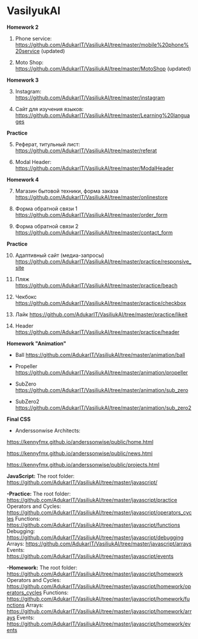 # VasilyukAI

**Homework 2**

1. Phone service: <https://github.com/AdukarIT/VasiliukAI/tree/master/mobile%20phone%20service> (updated)

2. Moto Shop: <https://github.com/AdukarIT/VasiliukAI/tree/master/MotoShop> (updated)

**Homework 3**

3. Instagram: <https://github.com/AdukarIT/VasiliukAI/tree/master/instagram>

4. Сайт для изучения языков: <https://github.com/AdukarIT/VasiliukAI/tree/master/Learning%20languages>

**Practice**

5. Реферат, титульный лист: <https://github.com/AdukarIT/VasiliukAI/tree/master/referat>

6. Modal Header: <https://github.com/AdukarIT/VasiliukAI/tree/master/ModalHeader>

**Homework 4**

7. Магазин бытовой техники, форма заказа <https://github.com/AdukarIT/VasiliukAI/tree/master/onlinestore> 

8. Форма обратной связи 1 <https://github.com/AdukarIT/VasiliukAI/tree/master/order_form> 

9. Форма обратной связи 2 <https://github.com/AdukarIT/VasiliukAI/tree/master/contact_form>

**Practice**

10. Адаптивный сайт (медиа-запросы) <https://github.com/AdukarIT/VasiliukAI/tree/master/practice/responsive_site> 

11. Пляж <https://github.com/AdukarIT/VasiliukAI/tree/master/practice/beach>

12. Чекбокс <https://github.com/AdukarIT/VasiliukAI/tree/master/practice/checkbox>

13. Лайк <https://github.com/AdukarIT/VasiliukAI/tree/master/practice/likeit>

14. Header <https://github.com/AdukarIT/VasiliukAI/tree/master/practice/header>

**Homework "Animation"**

- Ball <https://github.com/AdukarIT/VasiliukAI/tree/master/animation/ball> 

- Propeller <https://github.com/AdukarIT/VasiliukAI/tree/master/animation/propeller> 

- SubZero <https://github.com/AdukarIT/VasiliukAI/tree/master/animation/sub_zero> 

- SubZero2 <https://github.com/AdukarIT/VasiliukAI/tree/master/animation/sub_zero2> 

**Final CSS**

- Anderssonwise Architects:

<https://kennyfmx.github.io/anderssonwise/public/home.html>

<https://kennyfmx.github.io/anderssonwise/public/news.html>

<https://kennyfmx.github.io/anderssonwise/public/projects.html>

**JavaScript:**
The root folder:
<https://github.com/AdukarIT/VasiliukAI/tree/master/javascript/>

**-Practice:**
The root folder: <https://github.com/AdukarIT/VasiliukAI/tree/master/javascript/practice>
Operators and Cycles: <https://github.com/AdukarIT/VasiliukAI/tree/master/javascript/operators_cycles>
Functions: <https://github.com/AdukarIT/VasiliukAI/tree/master/javascript/functions>
Debugging: <https://github.com/AdukarIT/VasiliukAI/tree/master/javascript/debugging>
Arrays: <https://github.com/AdukarIT/VasiliukAI/tree/master/javascript/arrays>
Events: <https://github.com/AdukarIT/VasiliukAI/tree/master/javascript/events>


**-Homework:**
The root folder: <https://github.com/AdukarIT/VasiliukAI/tree/master/javascript/homework>
Operators and Cycles: <https://github.com/AdukarIT/VasiliukAI/tree/master/javascript/homework/operators_cycles>
Functions: <https://github.com/AdukarIT/VasiliukAI/tree/master/javascript/homework/functions>
Arrays: <https://github.com/AdukarIT/VasiliukAI/tree/master/javascript/homework/arrays>
Events: <https://github.com/AdukarIT/VasiliukAI/tree/master/javascript/homework/events>
